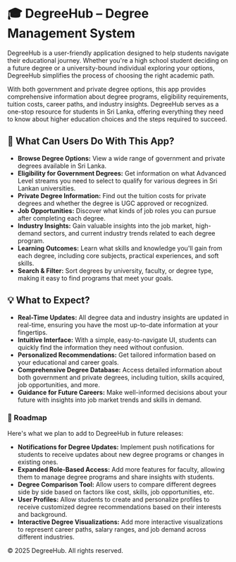 
<body>

 <h1>🎓 DegreeHub – Degree Management System</h1>
    <div class="section">
     <p>DegreeHub is a user-friendly application designed to help students navigate their educational journey. Whether you're a high school student deciding on a future degree or a university-bound individual exploring your options, DegreeHub simplifies the process of choosing the right academic path.</p>
        <p>With both government and private degree options, this app provides comprehensive information about degree programs, eligibility requirements, tuition costs, career paths, and industry insights. DegreeHub serves as a one-stop resource for students in Sri Lanka, offering everything they need to know about higher education choices and the steps required to succeed.</p>
    </div>
    <div class="section">
        <h2>🧐 What Can Users Do With This App?</h2>
        <ul>
            <li><strong>Browse Degree Options:</strong> View a wide range of government and private degrees available in Sri Lanka.</li>
            <li><strong>Eligibility for Government Degrees:</strong> Get information on what Advanced Level streams you need to select to qualify for various degrees in Sri Lankan universities.</li>
            <li><strong>Private Degree Information:</strong> Find out the tuition costs for private degrees and whether the degree is UGC approved or recognized.</li>
            <li><strong>Job Opportunities:</strong> Discover what kinds of job roles you can pursue after completing each degree.</li>
            <li><strong>Industry Insights:</strong> Gain valuable insights into the job market, high-demand sectors, and current industry trends related to each degree program.</li>
            <li><strong>Learning Outcomes:</strong> Learn what skills and knowledge you'll gain from each degree, including core subjects, practical experiences, and soft skills.</li>
            <li><strong>Search & Filter:</strong> Sort degrees by university, faculty, or degree type, making it easy to find programs that meet your goals.</li>
        </ul>
    </div>
    <div class="section">
        <h2>💡 What to Expect?</h2>
        <ul>
            <li><strong>Real-Time Updates:</strong> All degree data and industry insights are updated in real-time, ensuring you have the most up-to-date information at your fingertips.</li>
            <li><strong>Intuitive Interface:</strong> With a simple, easy-to-navigate UI, students can quickly find the information they need without confusion.</li>
            <li><strong>Personalized Recommendations:</strong> Get tailored information based on your educational and career goals.</li>
            <li><strong>Comprehensive Degree Database:</strong> Access detailed information about both government and private degrees, including tuition, skills acquired, job opportunities, and more.</li>
            <li><strong>Guidance for Future Careers:</strong> Make well-informed decisions about your future with insights into job market trends and skills in demand.</li>
        </ul>
    </div>
    <div class="section">
        <h3>📌 Roadmap</h3>
     
   <p>Here's what we plan to add to DegreeHub in future releases:</p>
        <ul>
            <li><strong>Notifications for Degree Updates:</strong> Implement push notifications for students to receive updates about new degree programs or changes in existing ones.</li>
            <li><strong>Expanded Role-Based Access:</strong> Add more features for faculty, allowing them to manage degree programs and share insights with students.</li>
            <li><strong>Degree Comparison Tool:</strong> Allow users to compare different degrees side by side based on factors like cost, skills, job opportunities, etc.</li>
            <li><strong>User Profiles:</strong> Allow students to create and personalize profiles to receive customized degree recommendations based on their interests and background.</li>
            <li><strong>Interactive Degree Visualizations:</strong> Add more interactive visualizations to represent career paths, salary ranges, and job demand across different industries.</li>
        </ul>
    </div>
    <div class="footer">
        <p>&copy; 2025 DegreeHub. All rights reserved.</p>
    </div>

</body>
</html>
